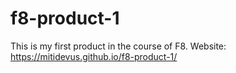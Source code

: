 # f8-product-1
This is my first product in the course of F8.
Website: https://mitidevus.github.io/f8-product-1/
